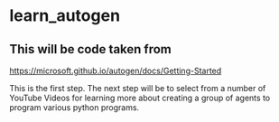 # learn_autogen

## This will be code taken from

https://microsoft.github.io/autogen/docs/Getting-Started

This is the first step.
The next step will be to select from a number of YouTube Videos
for learning more about creating a group of agents to program
various python programs.
